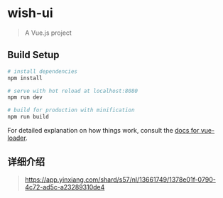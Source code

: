 # wish-ui

> A Vue.js project

## Build Setup

``` bash
# install dependencies
npm install

# serve with hot reload at localhost:8080
npm run dev

# build for production with minification
npm run build
```

For detailed explanation on how things work, consult the [docs for vue-loader](http://vuejs.github.io/vue-loader).

## 详细介绍
> https://app.yinxiang.com/shard/s57/nl/13661749/1378e01f-0790-4c72-ad5c-a23289310de4
